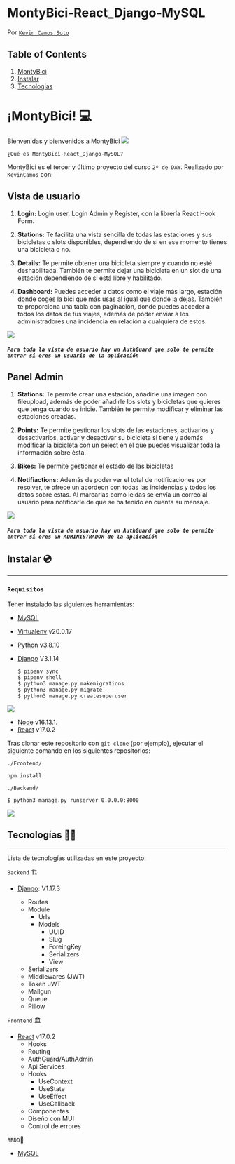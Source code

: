 


# MontyBici-React_Django-MySQL

Por  [`Kevin Camos Soto`](https://github.com/KevinCamos)

## Table of Contents

1. [MontyBici](#montibici)
2. [Instalar](#Instalar)
3. [Tecnologias](#Tecnologias)

# ¡MontyBici! 💻

Bienvenidas y bienvenidos a MontyBici
<img src="./img/1.-ObtainBike.gif">

`¿Qué es MontyBici-React_Django-MySQL?`

MontyBici es el tercer y último proyecto del curso `2º de DAW`. Realizado  por `KevinCamos` con:

## Vista de usuario

1. **Login:**
   Login user, Login Admin y Register, con la librería  React Hook Form.

2. **Stations:**
   Te facilita una vista sencilla de todas las estaciones y sus bicicletas o slots disponibles, dependiendo de si en ese momento tienes una bicicleta o no.
3. **Details:**
    Te permite obtener una bicicleta siempre y cuando no esté deshabilitada. También te permite dejar una bicicleta en un slot de una estación dependiendo de si está libre y habilitado.
4. **Dashboard:**
   Puedes acceder a datos como el viaje más largo, estación donde coges la bici que más usas al igual que donde la dejas. También te proporciona una tabla con paginación, donde puedes acceder a todos los datos de tus viajes, además de poder enviar a los administradores una incidencia en relación a cualquiera de estos.

<img src="./img/2.-Dashboard.gif">

##### `Para toda la vista de usuario hay un AuthGuard que solo te permite entrar si eres un usuario de la aplicación`

## Panel Admin

1. **Stations:**
   Te permite crear una estación, añadirle una imagen con fileupload, además de poder añadirle los slots y bicicletas que quieres que tenga cuando se inicie. También te permite modificar y eliminar las estaciones creadas.

2. **Points:**
    Te permite gestionar los slots de las estaciones, activarlos y desactivarlos, activar y desactivar su bicicleta si tiene y además modificar la bicicleta con un select en el que puedes visualizar toda la información sobre ésta.
3. **Bikes:**
    Te permite gestionar el estado de las bicicletas
4. **Notifiactions:**
   Además de poder ver el total de notificaciones por resolver, te ofrece un acordeon con todas las incidencias y todos los datos sobre estas. Al marcarlas como leidas se envía un correo al usuario para notificarle de que se ha tenido en cuenta su mensaje.
<img src="./img/3.-CreateStation.gif">

##### `Para toda la vista de usuario hay un AuthGuard que solo te permite entrar si eres un ADMINISTRADOR de la aplicación`

## Instalar 💿

---

### `Requisitos`

Tener instalado las siguientes herramientas:

- [MySQL](https://www.mysql.com/)
- [Virtualenv](https://virtualenv.pypa.io/en/latest/) v20.0.17
- [Python](https://www.python.org/) v3.8.10

- [Django](https://www.djangoproject.com/) V3.1.14


  ```
  $ pipenv sync
  $ pipenv shell
  $ python3 manage.py makemigrations
  $ python3 manage.py migrate
  $ python3 manage.py createsuperuser
  ```
<img src="./img/4.-UpdatePointsBikes.gif">

- [Node](https://ubunlog.com/php-8-0-instalar-lenguaje-en-ubuntu/) v16.13.1.
- [React](https://reactjs.org/) v17.0.2

Tras clonar este repositorio con `git clone` (por ejemplo), ejecutar el siguiente comando en los siguientes repositorios:

`./Frontend/`
```
npm install
```

`./Backend/`

```
$ python3 manage.py runserver 0.0.0.0:8000
```


<img src="./img/5.-Notifications.gif">



## Tecnologías 👨‍💻

---

Lista de tecnologías utilizadas en este proyecto:

`Backend` 🏗️

- [Django](https://go.dev/):  V1.17.3

  - Routes
  - Module
    - Urls
    - Models 
      - UUID
      - Slug
      - ForeingKey
      - Serializers
      - View
  - Serializers
  - Middlewares (JWT)
  - Token JWT
  - Mailgun
  - Queue
  - Pillow


`Frontend` 🏛️

- [React](https://reactjs.org/) v17.0.2
  - Hooks
  - Routing
  - AuthGuard/AuthAdmin
  - Api Services
  - Hooks
    - UseContext
    - UseState
    - UseEffect
    - UseCallback
  - Componentes 
  - Diseño con MUI 
  - Control de errores


`BBDD`💾

- [MySQL](https://www.mysql.com/)

